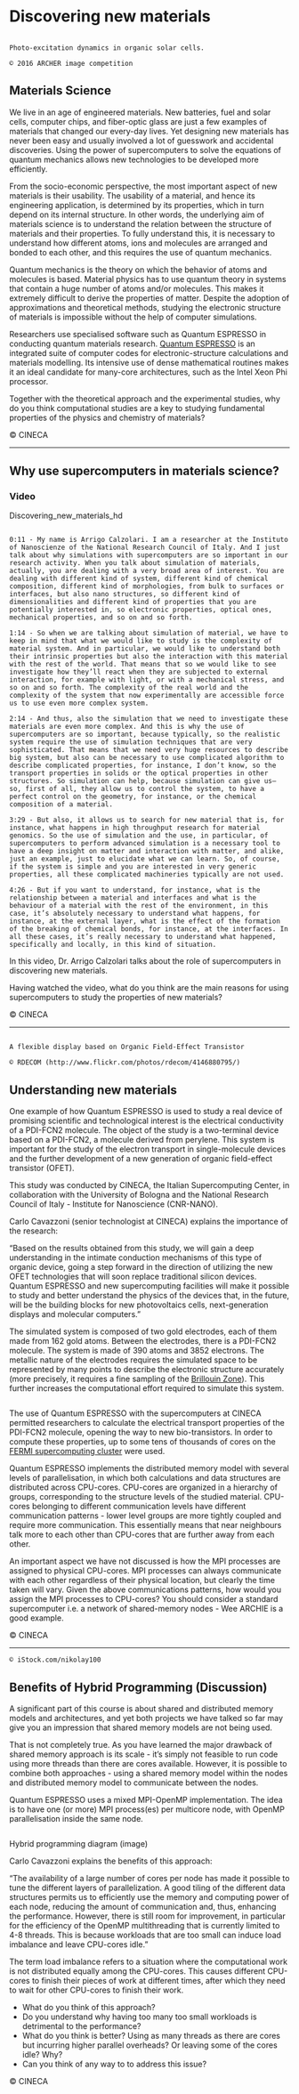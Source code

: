 # Discovering new materials

```{figure} ./images/hero_00a565ef-c294-4b52-902c-f904048bb8ad.jpg

Photo-excitation dynamics in organic solar cells.

© 2016 ARCHER image competition

```

## Materials Science

We live in an age of engineered materials. New batteries, fuel and solar cells, computer chips, and fiber-optic glass are just a few examples of materials that changed our every-day lives. Yet designing new materials has never been easy and usually involved a lot of guesswork and accidental discoveries. Using the power of supercomputers to solve the equations of quantum mechanics allows new technologies to be developed more efficiently.

From the socio-economic perspective, the most important aspect of new materials is their usability. The usability of a material, and hence its engineering application, is determined by its properties, which in turn depend on its internal structure. In other words, the underlying aim of materials science is to understand the relation between the structure of materials and their properties. To fully understand this, it is necessary to understand how different atoms, ions and molecules are arranged and bonded to each other, and this requires the use of quantum mechanics.

Quantum mechanics is the theory on which the behavior of atoms and molecules is based. Material physics has to use quantum theory in systems that contain a huge number of atoms and/or molecules. This makes it extremely difficult to derive the properties of matter. Despite the adoption of approximations and theoretical methods, studying the electronic structure of materials is impossible without the help of computer simulations.

Researchers use specialised software such as Quantum ESPRESSO in conducting quantum materials research. [Quantum ESPRESSO](http://www.quantum-espresso.org/) is an integrated suite of computer codes for electronic-structure calculations and materials modelling. Its intensive use of dense mathematical routines makes it an ideal candidate for many-core architectures, such as the Intel Xeon Phi processor.

Together with the theoretical approach and the experimental studies, why do you think computational studies are a key to studying fundamental properties of the physics and chemistry of materials?

© CINECA

---

## Why use supercomputers in materials science? 

### Video

Discovering_new_materials_hd

```{solution} Transcript

0:11 - My name is Arrigo Calzolari. I am a researcher at the Instituto of Nanoscienze of the National Research Council of Italy. And I just talk about why simulations with supercomputers are so important in our research activity. When you talk about simulation of materials, actually, you are dealing with a very broad area of interest. You are dealing with different kind of system, different kind of chemical composition, different kind of morphologies, from bulk to surfaces or interfaces, but also nano structures, so different kind of dimensionalities and different kind of properties that you are potentially interested in, so electronic properties, optical ones, mechanical properties, and so on and so forth.

1:14 - So when we are talking about simulation of material, we have to keep in mind that what we would like to study is the complexity of material system. And in particular, we would like to understand both their intrinsic properties but also the interaction with this material with the rest of the world. That means that so we would like to see investigate how they’ll react when they are subjected to external interaction, for example with light, or with a mechanical stress, and so on and so forth. The complexity of the real world and the complexity of the system that now experimentally are accessible force us to use even more complex system.

2:14 - And thus, also the simulation that we need to investigate these materials are even more complex. And this is why the use of supercomputers are so important, because typically, so the realistic system require the use of simulation techniques that are very sophisticated. That means that we need very huge resources to describe big system, but also can be necessary to use complicated algorithm to describe complicated properties, for instance, I don’t know, so the transport properties in solids or the optical properties in other structures. So simulation can help, because simulation can give us– so, first of all, they allow us to control the system, to have a perfect control on the geometry, for instance, or the chemical composition of a material.

3:29 - But also, it allows us to search for new material that is, for instance, what happens in high throughput research for material genomics. So the use of simulation and the use, in particular, of supercomputers to perform advanced simulation is a necessary tool to have a deep insight on matter and interaction with matter, and alike, just an example, just to elucidate what we can learn. So, of course, if the system is simple and you are interested in very generic properties, all these complicated machineries typically are not used.

4:26 - But if you want to understand, for instance, what is the relationship between a material and interfaces and what is the behaviour of a material with the rest of the environment, in this case, it’s absolutely necessary to understand what happens, for instance, at the external layer, what is the effect of the formation of the breaking of chemical bonds, for instance, at the interfaces. In all these cases, it’s really necessary to understand what happened, specifically and locally, in this kind of situation.

```

In this video, Dr. Arrigo Calzolari talks about the role of supercomputers in discovering new materials.

Having watched the video, what do you think are the main reasons for using supercomputers to study the properties of new materials?

© CINECA

---

```{figure} ./images/hero_2b49ff3b-bdca-487e-9723-dcd51bc649b3.jpg

A flexible display based on Organic Field-Effect Transistor

© RDECOM (http://www.flickr.com/photos/rdecom/4146880795/)

```

## Understanding new materials

One example of how Quantum ESPRESSO is used to study a real device of promising scientific and technological interest is the electrical conductivity of a PDI-FCN2 molecule. The object of the study is a two-terminal device based on a PDI-FCN2, a molecule derived from perylene. This system is important for the study of the electron transport in single-molecule devices and the further development of a new generation of organic field-effect transistor (OFET).

This study was conducted by CINECA, the Italian Supercomputing Center, in collaboration with the University of Bologna and the National Research Council of Italy - Institute for Nanoscience (CNR-NANO).

Carlo Cavazzoni (senior technologist at CINECA) explains the importance of the research:

“Based on the results obtained from this study, we will gain a deep understanding in the intimate conduction mechanisms of this type of organic device, going a step forward in the direction of utilizing the new OFET technologies that will soon replace traditional silicon devices. Quantum ESPRESSO and new supercomputing facilities will make it possible to study and better understand the physics of the devices that, in the future, will be the building blocks for new photovoltaics cells, next-generation displays and molecular computers.”

The simulated system is composed of two gold electrodes, each of them made from 162 gold atoms. Between the electrodes, there is a PDI-FCN2 molecule. The system is made of 390 atoms and 3852 electrons. The metallic nature of the electrodes requires the simulated space to be represented by many points to describe the electronic structure accurately (more precisely, it requires a fine sampling of the [Brillouin Zone](https://en.wikipedia.org/wiki/Brillouin_zone)). This further increases the computational effort required to simulate this system.

```{figure} ./images/hero_85c10ac4-765c-418c-b940-d3bbc138948e.png
```

The use of Quantum ESPRESSO with the supercomputers at CINECA permitted researchers to calculate the electrical transport properties of the PDI-FCN2 molecule, opening the way to new bio-transistors. In order to compute these properties, up to some tens of thousands of cores on the [FERMI supercomputing cluster](http://www.hpc.cineca.it/hardware/fermi) were used.

Quantum ESPRESSO implements the distributed memory model with several levels of parallelisation, in which both calculations and data structures are distributed across CPU-cores. CPU-cores are organized in a hierarchy of groups, corresponding to the structure levels of the studied material. CPU-cores belonging to different communication levels have different communication patterns - lower level groups are more tightly coupled and require more communication. This essentially means that near neighbours talk more to each other than CPU-cores that are further away from each other.

An important aspect we have not discussed is how the MPI processes are assigned to physical CPU-cores. MPI processes can always communicate with each other regardless of their physical location, but clearly the time taken will vary. Given the above communications patterns, how would you assign the MPI processes to CPU-cores? You should consider a standard supercomputer i.e. a network of shared-memory nodes - Wee ARCHIE is a good example.

© CINECA

---

```{figure} ./images/hero_c952b5d9-2328-4b4a-b1b0-9733c5f96b15.jpg
© iStock.com/nikolay100
```

## Benefits of Hybrid Programming (Discussion)

A significant part of this course is about shared and distributed memory models and architectures, and yet both projects we have talked so far may give you an impression that shared memory models are not being used.

That is not completely true. As you have learned the major drawback of shared memory approach is its scale - it’s simply not feasible to run code using more threads than there are cores available. However, it is possible to combine both approaches - using a shared memory model within the nodes and distributed memory model to communicate between the nodes.

Quantum ESPRESSO uses a mixed MPI-OpenMP implementation. The idea is to have one (or more) MPI process(es) per multicore node, with OpenMP parallelisation inside the same node.


```{figure} ./images/hero_5ecd9fac-24c3-435a-ad62-0081447ec565.png
```

Hybrid programming diagram (image)

Carlo Cavazzoni explains the benefits of this approach:

“The availability of a large number of cores per node has made it possible to tune the different layers of parallelization. A good tiling of the different data structures permits us to efficiently use the memory and computing power of each node, reducing the amount of communication and, thus, enhancing the performance. However, there is still room for improvement, in particular for the efficiency of the OpenMP multithreading that is currently limited to 4-8 threads. This is because workloads that are too small can induce load imbalance and leave CPU-cores idle.”

The term load imbalance refers to a situation where the computational work is not distributed equally among the CPU-cores. This causes different CPU-cores to finish their pieces of work at different times, after which they need to wait for other CPU-cores to finish their work.

- What do you think of this approach?
- Do you understand why having too many too small workloads is detrimental to the performance?
- What do you think is better? Using as many threads as there are cores but incurring higher parallel overheads? Or leaving some of the cores idle? Why?
- Can you think of any way to to address this issue?

© CINECA
